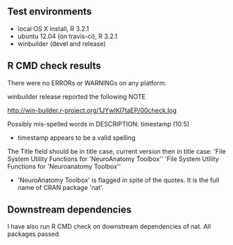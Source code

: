 ## Test environments
* local OS X install, R 3.2.1
* ubuntu 12.04 (on travis-ci), R 3.2.1
* winbuilder (devel and release)

## R CMD check results
There were no ERRORs or WARNINGs on any platform.

winbuilder release reported the following NOTE

  http://win-builder.r-project.org/1JYwIKl7taEP/00check.log

Possibly mis-spelled words in DESCRIPTION:
  timestamp (10:5)

* timestamp appears to be a valid spelling

The Title field should be in title case, current version then in title case:
'File System Utility Functions for 'NeuroAnatomy Toolbox''
'File System Utility Functions for 'Neuroanatomy Toolbox''

* 'NeuroAnatomy Toolbox' is flagged in spite of the quotes. It is the full name
of CRAN package 'nat'.

## Downstream dependencies
I have also run R CMD check on downstream dependencies of nat. All packages 
passed.
